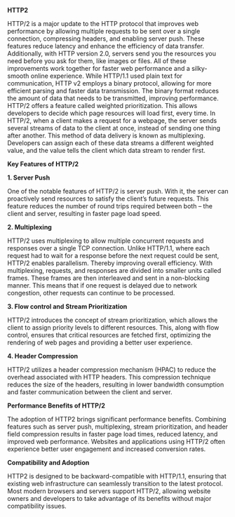 **HTTP2**

HTTP/2 is a major update to the HTTP protocol that improves web performance by allowing multiple requests to be sent over a single connection, compressing headers, and enabling server push. These features reduce latency and enhance the efficiency of data transfer. Additionally, with HTTP version 2.0, servers send you the resources you need before you ask for them, like images or files. All of these improvements work together for faster web performance and a silky-smooth online experience.
While HTTP/1.1 used plain text for communication, HTTP v2 employs a binary protocol, allowing for more efficient parsing and faster data transmission. The binary format reduces the amount of data that needs to be transmitted, improving performance.
HTTP/2 offers a feature called weighted prioritization. This allows developers to decide which page resources will load first, every time. In HTTP/2, when a client makes a request for a webpage, the server sends several streams of data to the client at once, instead of sending one thing after another. This method of data delivery is known as multiplexing. Developers can assign each of these data streams a different weighted value, and the value tells the client which data stream to render first.

**Key Features of HTTP/2**

  **1. Server Push**
  
  One of the notable features of HTTP/2 is server push. With it, the server can proactively send resources to satisfy the client’s future requests.      This feature reduces the number of round trips required between both – the client and server, resulting in faster page load speed.

  **2. Multiplexing**
  
  HTTP/2 uses multiplexing to allow multiple concurrent requests and responses over a single TCP connection. Unlike HTTP/1.1, where each request had     to wait for a response before the next request could be sent, HTTP/2 enables parallelism. Thereby improving overall efficiency. With multiplexing,     requests, and responses are divided into smaller units called frames. These frames are then interleaved and sent in a non-blocking manner. This        means that if one request is delayed due to network congestion, other requests can continue to be processed.

  **3. Flow control and Stream Prioritization**
  
  HTTP/2 introduces the concept of stream prioritization, which allows the client to assign priority levels to different resources. This, along        with flow control, ensures that critical resources are fetched first, optimizing the rendering of web pages and providing a better user experience.

  **4. Header Compression**

  HTTP/2 utilizes a header compression mechanism (HPAC) to reduce the overhead associated with HTTP headers. This compression technique reduces the size of the headers, resulting in lower bandwidth consumption and faster communication between the client and server.

  **Performance Benefits of HTTP/2**
  
The adoption of HTTP2 brings significant performance benefits. Combining features such as server push, multiplexing, stream prioritization, and header field compression results in faster page load times, reduced latency, and improved web performance. Websites and applications using HTTP/2 often experience better user engagement and increased conversion rates.

**Compatibility and Adoption**

HTTP2 is designed to be backward-compatible with HTTP/1.1, ensuring that existing web infrastructure can seamlessly transition to the latest protocol. Most modern browsers and servers support HTTP/2, allowing website owners and developers to take advantage of its benefits without major compatibility issues.



